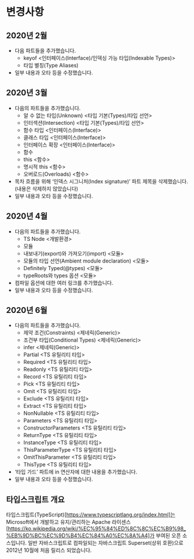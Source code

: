 # 변경사항

## 2020년 2월
 * 다음 파트들을 추가했습니다.
   * keyof <인터페이스(Interface)/인덱싱 가능 타입(Indexable Types)>
   * 타입 별칭(Type Aliases)
 * 일부 내용과 오타 등을 수정했습니다.

## 2020년 3월
 * 다음의 파트들을 추가했습니다.
   * 알 수 없는 타입(Unknown) <타입 기본(Types)/타입 선언>
   * 인터섹션(Intersection) <타입 기본(Types)/타입 선언>
   * 함수 타입 <인터페이스(Interface)>
   * 클래스 타입 <인터페이스(Interface)>
   * 인터페이스 확장 <인터페이스(Interface)>
   * 함수
   * this <함수>
   * 명시적 this <함수>
   * 오버로드(Overloads) <함수> 
 * 목차 흐름을 위해 ‘인덱스 시그니처(Index signature)’ 파트 제목을 삭제했습니다.(내용은 삭제하지 않았습니다)
 * 일부 내용과 오타 등을 수정했습니다.

## 2020년 4월
 * 다음의 파트들을 추가했습니다.
   * TS Node <개발환경>
   * 모듈
   * 내보내기(export)와 가져오기(import) <모듈>
   * 모듈의 타입 선언(Ambient module declaration) <모듈>
   * Definitely Typed(@types) <모듈>
   * typeRoots와 types 옵션 <모듈>
 * 컴파일 옵션에 대한 여러 링크를 추가했습니다.
 * 일부 내용과 오타 등을 수정했습니다.

## 2020년 6월
  * 다음의 파트들을 추가했습니다.
    * 제약 조건(Constraints) <제네릭(Generic)>
     * 조건부 타입(Conditional Types) <제네릭(Generic)>
     * infer <제네릭(Generic)>
     * Partial <TS 유틸리티 타입>
     * Required <TS 유틸리티 타입>
     * Readonly <TS 유틸리티 타입>
     * Record <TS 유틸리티 타입>
     * Pick <TS 유틸리티 타입>
     * Omit <TS 유틸리티 타입>
     * Exclude <TS 유틸리티 타입>
     * Extract <TS 유틸리티 타입>
     * NonNullable <TS 유틸리티 타입>
     * Parameters <TS 유틸리티 타입>
     * ConstructorParameters <TS 유틸리티 타입>
     * ReturnType <TS 유틸리티 타입>
     * InstanceType <TS 유틸리티 타입>
     * ThisParameterType <TS 유틸리티 타입>
     * OmitThisParameter <TS 유틸리티 타입>
     * ThisType <TS 유틸리티 타입>
   * ‘타입 가드’ 파트에 in 연산자에 대한 내용을 추가했습니다.
   * 일부 내용과 오타 등을 수정했습니다.
   
## 타입스크립트 개요
타입스크립트(TypeScript)[https://www.typescriptlang.org/index.html]는 Microsoft에서 개발하고 유지/관리하는 Apache 라이센스[https://ko.wikipedia.org/wiki/%EC%95%84%ED%8C%8C%EC%B9%98_%EB%9D%BC%EC%9D%B4%EC%84%A0%EC%8A%A4]가 부여된 오픈 소스입니다.
일반 자바스크립트로 컴파일되는 자바스크립트 Superset(상위 호환)으로 2012년 10월에 처음 릴리스 되었습니다.
